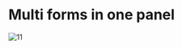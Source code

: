 # Multi forms in one panel

![11](https://user-images.githubusercontent.com/65526236/224276482-233aca68-2ebd-4e75-8746-128bd0066d4b.PNG)

